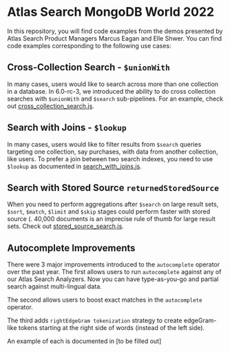 # Atlas Search MongoDB World 2022

In this repository, you will find code examples from the demos presented by Atlas Search Product Managers Marcus Eagan and Elle Shwer. You can find code examples corresponding to the following use cases:

## Cross-Collection Search - `$unionWith`

In many cases, users would like to search across more than one collection in a database. In 6.0-rc-3, we introduced the ability to do cross collection searches with `$unionWith` and `$search` sub-pipelines. For an example, check out [cross_collection_search.js](./cross_collection_search.js).

## Search with Joins - `$lookup`

In many cases, users would like to filter results from `$search` queries targeting one collection, say purchases, with data from another collection, like users. To prefer a join between two search indexes, you need to use `$lookup` as documented in [search_with_joins.js](./search_with_joins.js).

## Search with Stored Source `returnedStoredSource`

When you need to perform aggregations after `$search` on large result sets, `$sort`, `$match`, `$limit` and `$skip` stages could perform faster with stored source (. 40,000 documents is an imprecise rule of thumb for large result sets. Check out [stored_source_search.js](./cross_collection_search.js).

## Autocomplete Improvements

There were 3 major improvements introduced to the `autocomplete` operator over the past year. The first allows users to run `autocomplete` against any of our Atlas Search Analyzers. Now you can have type-as-you-go and partial search against multi-lingual data.

The second allows users to boost exact matches in the `autocomplete` operator. 

The third adds `rightEdgeGram tokenization` strategy to create edgeGram-like tokens starting at the right side of words (instead of the left side). 

An example of each is documented in [to be filled out]
